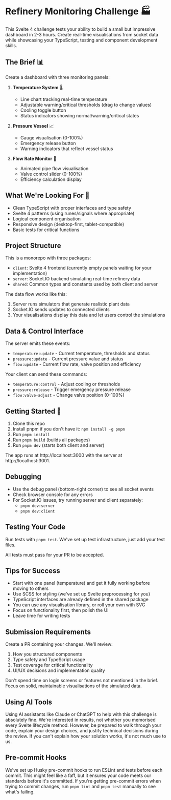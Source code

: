 # Refinery Monitoring Challenge 🏭

This Svelte 4 challenge tests your ability to build a small but impressive dashboard in 2-3 hours. Create real-time visualisations from socket data while showcasing your TypeScript, testing and component development skills.

## The Brief 📊

Create a dashboard with three monitoring panels:

1. **Temperature System** 🌡️
   - Line chart tracking real-time temperature
   - Adjustable warning/critical thresholds (drag to change values)
   - Cooling toggle button
   - Status indicators showing normal/warning/critical states

2. **Pressure Vessel** 📈
   - Gauge visualisation (0-100%)
   - Emergency release button
   - Warning indicators that reflect vessel status

3. **Flow Rate Monitor** 🌊
   - Animated pipe flow visualisation 
   - Valve control slider (0-100%)
   - Efficiency calculation display

## What We're Looking For 👀

- Clean TypeScript with proper interfaces and type safety
- Svelte 4 patterns (using runes/signals where appropriate)
- Logical component organisation 
- Responsive design (desktop-first, tablet-compatible)
- Basic tests for critical functions

## Project Structure

This is a monorepo with three packages:
- `client`: Svelte 4 frontend (currently empty panels waiting for your implementation)
- `server`: Socket.IO backend simulating real-time refinery data
- `shared`: Common types and constants used by both client and server

The data flow works like this:
1. Server runs simulators that generate realistic plant data
2. Socket.IO sends updates to connected clients
3. Your visualisations display this data and let users control the simulations

## Data & Control Interface

The server emits these events:
- `temperature:update` - Current temperature, thresholds and status
- `pressure:update` - Current pressure value and status
- `flow:update` - Current flow rate, valve position and efficiency

Your client can send these commands:
- `temperature:control` - Adjust cooling or thresholds
- `pressure:release` - Trigger emergency pressure release
- `flow:valve-adjust` - Change valve position (0-100%)

## Getting Started 🚀

1. Clone this repo
2. Install pnpm if you don't have it: `npm install -g pnpm`
3. Run `pnpm install`
4. Run `pnpm build` (builds all packages)
5. Run `pnpm dev` (starts both client and server)

The app runs at http://localhost:3000 with the server at http://localhost:3001.

## Debugging

- Use the debug panel (bottom-right corner) to see all socket events
- Check browser console for any errors
- For Socket.IO issues, try running server and client separately:
  - `pnpm dev:server` 
  - `pnpm dev:client`

## Testing Your Code

Run tests with `pnpm test`. We've set up test infrastructure, just add your test files.

All tests must pass for your PR to be accepted.

## Tips for Success

- Start with one panel (temperature) and get it fully working before moving to others
- Use SCSS for styling (we've set up Svelte preprocessing for you)
- TypeScript interfaces are already defined in the shared package
- You can use any visualisation library, or roll your own with SVG
- Focus on functionality first, then polish the UI
- Leave time for writing tests

## Submission Requirements

Create a PR containing your changes. We'll review:
1. How you structured components
2. Type safety and TypeScript usage
3. Test coverage for critical functionality
4. UI/UX decisions and implementation quality

Don't spend time on login screens or features not mentioned in the brief. Focus on solid, maintainable visualisations of the simulated data.

## Using AI Tools

Using AI assistants like Claude or ChatGPT to help with this challenge is absolutely fine. We're interested in results, not whether you memorised every Svelte lifecycle method. However, be prepared to walk through your code, explain your design choices, and justify technical decisions during the review. If you can't explain how your solution works, it's not much use to us.

## Pre-commit Hooks

We've set up Husky pre-commit hooks to run ESLint and tests before each commit. This might feel like a faff, but it ensures your code meets our standards before it's committed. If you're getting pre-commit errors when trying to commit changes, run `pnpm lint` and `pnpm test` manually to see what's failing.